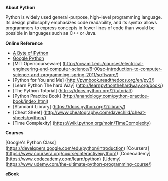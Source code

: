 **About Python**

Python is widely used general-purpose, high-level programming language. Its design philosophy emphasizes code readability, and its syntax allows programmers to express concepts in fewer lines of code than would be possible in languages such as C++ or Java.

**Online Reference**

* [A Byte of Python](http://www.swaroopch.com/notes/python/)
* [Google Python](https://developers.google.com/edu/python/introduction)
* [MIT Opencourseware] (http://ocw.mit.edu/courses/electrical-engineering-and-computer-science/6-00sc-introduction-to-computer-science-and-programming-spring-2011/software/)
* [Python for You and Me] (http://pymbook.readthedocs.org/en/py3/)
* [Learn Python The hard Way] (http://learnpythonthehardway.org/book/)
* [The Python Totorial] (https://docs.python.org/2/tutorial/)
* [Python Practice Book] (http://anandology.com/python-practice-book/index.html)
* [Standard Library] (https://docs.python.org/2/library/)
* [Cheat Sheet] (http://www.cheatography.com/davechild/cheat-sheets/python/)
* [Time Complexity] (https://wiki.python.org/moin/TimeComplexity)

**Courses**

[Google's Python Class] (https://developers.google.com/edu/python/introduction)
[Coursera] (https://www.coursera.org/course/interactivepython1)
[Codecademy] (https://www.codecademy.com/learn/python)
[Udemy] (https://www.udemy.com/the-ultimate-python-programming-course/)

**eBook**

